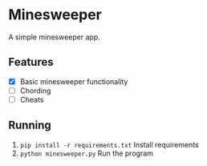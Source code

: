 # Minesweeper
A simple minesweeper app.

## Features
- [x] Basic minesweeper functionality
- [ ] Chording
- [ ] Cheats 
## Running
1. `pip install -r requirements.txt` Install requirements
2. `python minesweeper.py` Run the program
